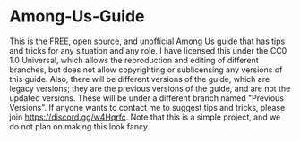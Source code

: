 # Among-Us-Guide
This is the FREE, open source, and unofficial Among Us guide that has tips and tricks for any situation and any role. I have licensed this under the CC0 1.0 Universal, which allows the reproduction and editing of different branches, but does not allow copyrighting or sublicensing any versions of this guide. Also, there will be different versions of the guide, which are legacy versions; they are the previous versions of the guide, and are not the updated versions. These will be under a different branch named "Previous Versions". If anyone wants to contact me to suggest tips and tricks, please join https://discord.gg/w4Hqrfc. Note that this is a simple project, and we do not plan on making this look fancy.

